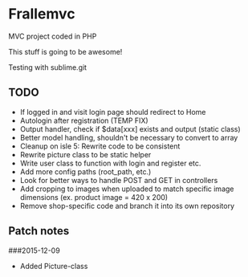 # Frallemvc
MVC project coded in PHP

This stuff is going to be awesome!

Testing with sublime.git

## TODO
- If logged in and visit login page should redirect to Home
- Autologin after registration (TEMP FIX)
- Output handler, check if $data[xxx] exists and output (static class)
- Better model handling, shouldn't be necessary to convert to array
- Cleanup on isle 5: Rewrite code to be consistent
- Rewrite picture class to be static helper
- Write user class to function with login and register etc.
- Add more config paths (root_path, etc.)
- Look for better ways to handle POST and GET in controllers
- Add cropping to images when uploaded to match specific image dimensions (ex. product image = 420 x 200)
- Remove shop-specific code and branch it into its own repository


## Patch notes
###2015-12-09
- Added Picture-class